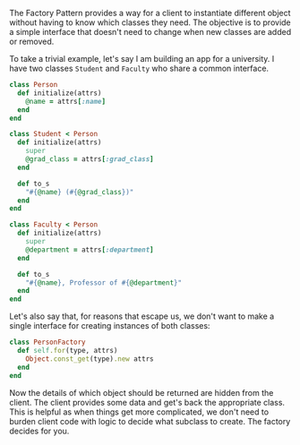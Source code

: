 The Factory Pattern provides a way for a client to instantiate different object without having to know which classes they need. The objective is to provide a simple interface that doesn't need to change when new classes are added or removed.

To take a trivial example, let's say I am building an app for a university. I have two classes `Student` and `Faculty` who share a common interface.
```ruby
class Person
  def initialize(attrs)
    @name = attrs[:name]
  end
end

class Student < Person
  def initialize(attrs)
    super
    @grad_class = attrs[:grad_class]
  end

  def to_s
    "#{@name} (#{@grad_class})"
  end
end

class Faculty < Person
  def initialize(attrs)
    super
    @department = attrs[:department]
  end

  def to_s
    "#{@name}, Professor of #{@department}"
  end
end
```

Let's also say that, for reasons that escape us, we don't want to make a single interface for creating instances of both classes:

```ruby
class PersonFactory
  def self.for(type, attrs)
    Object.const_get(type).new attrs
  end
end
```

Now the details of which object should be returned are hidden from the client. The client provides some data and get's back the appropriate class. This is helpful as when things get more complicated, we don't need to burden client code with logic to decide what subclass to create. The factory decides for you.

